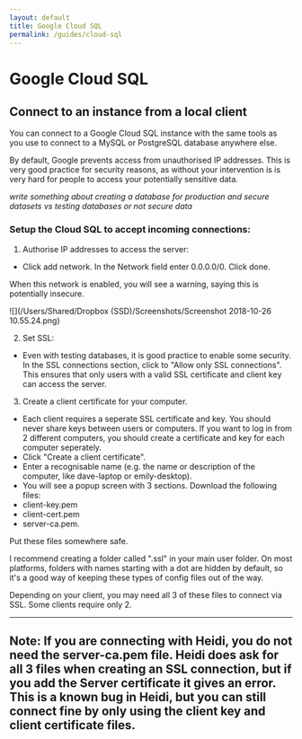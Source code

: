 ```yaml
---
layout: default
title: Google Cloud SQL
permalink: /guides/cloud-sql
---
```


# Google Cloud SQL

## Connect to an instance from a local client

You can connect to a Google Cloud SQL instance with the same tools as you use to connect to a MySQL or PostgreSQL database anywhere else.

By default, Google prevents access from unauthorised IP addresses. This is very good practice for security reasons, as without your intervention is is very hard for people to access your potentially sensitive data.

_write something about creating a database for production and secure datasets vs testing databases or not secure data_

### Setup the Cloud SQL to accept incoming connections:

1. Authorise IP addresses to access the server:

- Click add network. In the Network field enter 0.0.0.0/0. Click done.

When this network is enabled, you will see a warning, saying this is potentially insecure.

![](/Users/Shared/Dropbox (SSD)/Screenshots/Screenshot 2018-10-26 10.55.24.png)

2. Set SSL:

- Even with testing databases, it is good practice to enable some security. In the SSL connections section, click to "Allow only SSL connections". This ensures that only users with a valid SSL certificate and client key can access the server.

3. Create a client certificate for your computer.

- Each client requires a seperate SSL certificate and key. You should never share keys between users or computers. If you want to log in from 2 different computers, you should create a certificate and key for each computer seperately.
- Click "Create a client certificate".
- Enter a recognisable name (e.g. the name or description of the computer, like dave-laptop or emily-desktop).
- You will see a popup screen with 3 sections. Download the following files:
- client-key.pem
- client-cert.pem
- server-ca.pem.

Put these files somewhere safe.

I recommend creating a folder called ".ssl" in your main user folder. On most platforms, folders with names starting with a dot are hidden by default, so it's a good way of keeping these types of config files out of the way.

Depending on your client, you may need all 3 of these files to connect via SSL. Some clients require only 2.

---

## **Note**: If you are connecting with Heidi, you do not need the server-ca.pem file. Heidi does ask for all 3 files when creating an SSL connection, but if you add the Server certificate it gives an error. This is a known bug in Heidi, but you can still connect fine by only using the client key and client certificate files.
